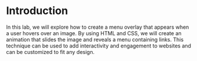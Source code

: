 # Introduction

In this lab, we will explore how to create a menu overlay that appears when a user hovers over an image. By using HTML and CSS, we will create an animation that slides the image and reveals a menu containing links. This technique can be used to add interactivity and engagement to websites and can be customized to fit any design.
